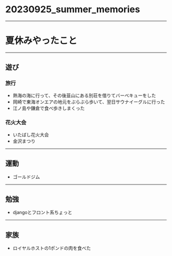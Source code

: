 # 20230925_summer_memories
***
# 夏休みやったこと
***
## 遊び
### 旅行
* 熱海の海に行って、その後韮山にある別荘を借りてバーベキューをした
* 岡崎で東海オンエアの地元をぶらぶら歩いて、翌日サウナイーグルに行った
* 江ノ島や鎌倉で食べ歩きしまくった
### 花火大会
* いたばし花火大会
* 金沢まつり
***
## 運動
* ゴールドジム
***
## 勉強
* djangoとフロント系ちょっと
***
## 家族
* ロイヤルホストの1ポンドの肉を食べた
